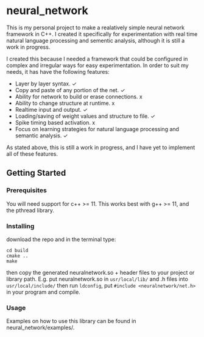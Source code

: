 # neural_network
This is my personal project to make a realatively simple neural network framework in C++.
I created it specifically for experimentation with real time natural language processing 
and sementic analysis, although it is still a work in progress.

I created this because I needed a framework that could be configured in complex and irregular ways for easy experimentation. In order to suit my needs, it has have the following features:

* Layer by layer syntax. ✓
* Copy and paste of any portion of the net. ✓
* Ability for network to build or erase connections. x
* Ability to change structure at runtime. x
* Realtime input and output. ✓
* Loading/saving of weight values and structure to file. ✓
* Spike timing based activation. x
* Focus on learning strategies for natural language processing and semantic analysis. ✓

As stated above, this is still a work in progress, and I have yet to implement all of these features.


## Getting Started
### Prerequisites
You will need support for c++ >= 11. This works best with g++ >= 11, and the pthread library.

### Installing
download the repo and in the terminal type:
```
cd build
cmake ..
make
```
then copy the generated neuralnetwork.so + header files to your project or library path. E.g.
put neuralnetwork.so in ```usr/local/lib/``` and .h files into ```usr/local/include/```
then run ```ldconfig```, put ```#include <neuralnetwork/net.h>``` in your program and compile.

### Usage
Examples on how to use this library can be found in neural_network/examples/.

